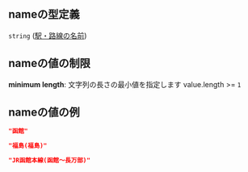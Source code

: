 ## nameの型定義

`string` ([駅・路線の名前](data-properties-路線リスト-items-properties-station_list-items-properties-駅路線の名前.md))

## nameの値の制限

**minimum length**: 文字列の長さの最小値を指定します value.length >= `1`

## nameの値の例

```json
"函館"
```

```json
"福島(福島)"
```

```json
"JR函館本線(函館～長万部)"
```
